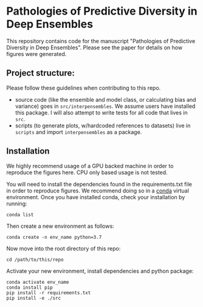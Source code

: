 # Pathologies of Predictive Diversity in Deep Ensembles

This repository contains code for the manuscript "Pathologies of Predictive Diversity in Deep Ensembles". Please see the paper for details on how figures were generated.  
## Project structure: 

Please follow these guidelines when contributing to this repo. 
- source code (like the ensemble and model class, or calculating bias and variance) goes in `src/interpensembles`. We assume users have installed this package. I will also attempt to write tests for all code that lives in `src`.
- scripts (to generate plots, w/hardcoded references to datasets) live in `scripts` and import `interpensembles` as a package.

## Installation 
We highly recommend usage of a GPU backed machine in order to reproduce the figures here. CPU only based usage is not tested.  

You will need to install the dependencies found in the requirements.txt file in order to reproduce figures. We recommend doing so in a [conda](https://www.anaconda.com) virtual environment. Once you have installed conda, check your installation by running:

```
conda list
```

Then create a new environment as follows: 

```
conda create -n env_name python=3.7
```

Now move into the root directory of this repo:
```
cd /path/to/this/repo
```

Activate your new environment, install dependencies and python package: 
```
conda activate env_name
conda install pip 
pip install -r requirements.txt
pip install -e ./src
```


